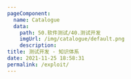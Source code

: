 ```yaml
---
pageComponent: 
  name: Catalogue
  data: 
    path: 50.软件测试/40.测试开发
    imgUrl: /img/catalogue/default.png
    description: 
title: 测试开发 - 知识体系
date: 2021-11-25 18:58:31
permalink: /exploit/
---
```

